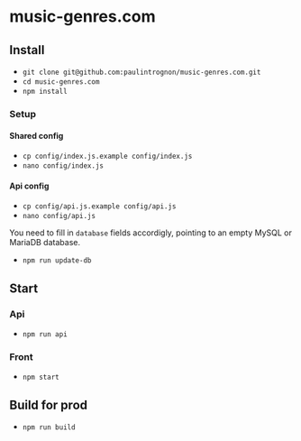 # music-genres.com

## Install

- `git clone git@github.com:paulintrognon/music-genres.com.git`
- `cd music-genres.com`
- `npm install`

### Setup

#### Shared config
- `cp config/index.js.example config/index.js`
- `nano config/index.js`

#### Api config
- `cp config/api.js.example config/api.js`
- `nano config/api.js`

You need to fill in `database` fields accordigly, pointing to an empty MySQL or MariaDB database.

- `npm run update-db`

## Start

### Api

- `npm run api`

### Front

- `npm start`

## Build for prod

- `npm run build`
